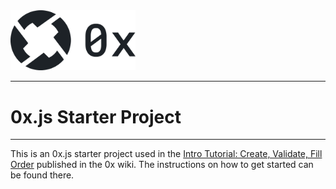 <img src="https://github.com/0xProject/branding/blob/master/0x_Black_CMYK.png" width="200px" >

---

# 0x.js Starter Project

---

This is an 0x.js starter project used in the [Intro Tutorial: Create, Validate, Fill Order](https://0xproject.com/wiki#Intro-Tutorial:-Create,-Validate,-Fill-Order) published in the 0x wiki. The instructions on how to get started can be found there.
